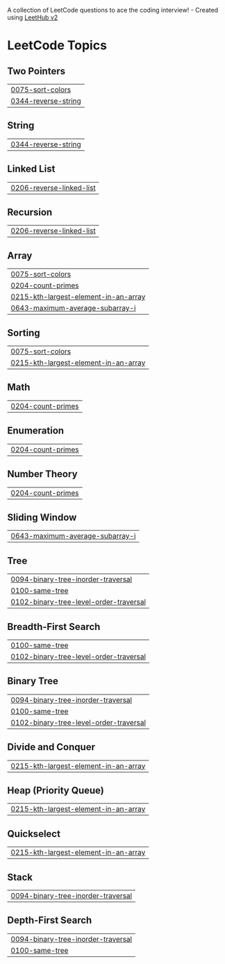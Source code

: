 A collection of LeetCode questions to ace the coding interview! - Created using [LeetHub v2](https://github.com/arunbhardwaj/LeetHub-2.0)
<!---LeetCode Topics Start-->
# LeetCode Topics
## Two Pointers
|  |
| ------- |
| [0075-sort-colors](https://github.com/ak-repo/leetcode/tree/master/0075-sort-colors) |
| [0344-reverse-string](https://github.com/ak-repo/leetcode/tree/master/0344-reverse-string) |
## String
|  |
| ------- |
| [0344-reverse-string](https://github.com/ak-repo/leetcode/tree/master/0344-reverse-string) |
## Linked List
|  |
| ------- |
| [0206-reverse-linked-list](https://github.com/ak-repo/leetcode/tree/master/0206-reverse-linked-list) |
## Recursion
|  |
| ------- |
| [0206-reverse-linked-list](https://github.com/ak-repo/leetcode/tree/master/0206-reverse-linked-list) |
## Array
|  |
| ------- |
| [0075-sort-colors](https://github.com/ak-repo/leetcode/tree/master/0075-sort-colors) |
| [0204-count-primes](https://github.com/ak-repo/leetcode/tree/master/0204-count-primes) |
| [0215-kth-largest-element-in-an-array](https://github.com/ak-repo/leetcode/tree/master/0215-kth-largest-element-in-an-array) |
| [0643-maximum-average-subarray-i](https://github.com/ak-repo/leetcode/tree/master/0643-maximum-average-subarray-i) |
## Sorting
|  |
| ------- |
| [0075-sort-colors](https://github.com/ak-repo/leetcode/tree/master/0075-sort-colors) |
| [0215-kth-largest-element-in-an-array](https://github.com/ak-repo/leetcode/tree/master/0215-kth-largest-element-in-an-array) |
## Math
|  |
| ------- |
| [0204-count-primes](https://github.com/ak-repo/leetcode/tree/master/0204-count-primes) |
## Enumeration
|  |
| ------- |
| [0204-count-primes](https://github.com/ak-repo/leetcode/tree/master/0204-count-primes) |
## Number Theory
|  |
| ------- |
| [0204-count-primes](https://github.com/ak-repo/leetcode/tree/master/0204-count-primes) |
## Sliding Window
|  |
| ------- |
| [0643-maximum-average-subarray-i](https://github.com/ak-repo/leetcode/tree/master/0643-maximum-average-subarray-i) |
## Tree
|  |
| ------- |
| [0094-binary-tree-inorder-traversal](https://github.com/ak-repo/leetcode/tree/master/0094-binary-tree-inorder-traversal) |
| [0100-same-tree](https://github.com/ak-repo/leetcode/tree/master/0100-same-tree) |
| [0102-binary-tree-level-order-traversal](https://github.com/ak-repo/leetcode/tree/master/0102-binary-tree-level-order-traversal) |
## Breadth-First Search
|  |
| ------- |
| [0100-same-tree](https://github.com/ak-repo/leetcode/tree/master/0100-same-tree) |
| [0102-binary-tree-level-order-traversal](https://github.com/ak-repo/leetcode/tree/master/0102-binary-tree-level-order-traversal) |
## Binary Tree
|  |
| ------- |
| [0094-binary-tree-inorder-traversal](https://github.com/ak-repo/leetcode/tree/master/0094-binary-tree-inorder-traversal) |
| [0100-same-tree](https://github.com/ak-repo/leetcode/tree/master/0100-same-tree) |
| [0102-binary-tree-level-order-traversal](https://github.com/ak-repo/leetcode/tree/master/0102-binary-tree-level-order-traversal) |
## Divide and Conquer
|  |
| ------- |
| [0215-kth-largest-element-in-an-array](https://github.com/ak-repo/leetcode/tree/master/0215-kth-largest-element-in-an-array) |
## Heap (Priority Queue)
|  |
| ------- |
| [0215-kth-largest-element-in-an-array](https://github.com/ak-repo/leetcode/tree/master/0215-kth-largest-element-in-an-array) |
## Quickselect
|  |
| ------- |
| [0215-kth-largest-element-in-an-array](https://github.com/ak-repo/leetcode/tree/master/0215-kth-largest-element-in-an-array) |
## Stack
|  |
| ------- |
| [0094-binary-tree-inorder-traversal](https://github.com/ak-repo/leetcode/tree/master/0094-binary-tree-inorder-traversal) |
## Depth-First Search
|  |
| ------- |
| [0094-binary-tree-inorder-traversal](https://github.com/ak-repo/leetcode/tree/master/0094-binary-tree-inorder-traversal) |
| [0100-same-tree](https://github.com/ak-repo/leetcode/tree/master/0100-same-tree) |
<!---LeetCode Topics End-->